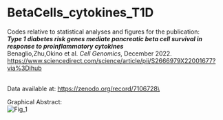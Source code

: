 # BetaCells_cytokines_T1D
Codes relative to statistical analyses and figures for the publication:\
***Type 1 diabetes risk genes mediate pancreatic beta cell survival in response to proinflammatory cytokines***\
Benaglio,Zhu,Okino et al. *Cell Genomics*, December 2022.\
https://www.sciencedirect.com/science/article/pii/S2666979X22001677?via%3Dihub

\
Data available at: https://zenodo.org/record/7106728\

Graphical Abstract:\
![Fig_1](https://user-images.githubusercontent.com/9814775/216677606-798aab6c-00fb-4eac-86ff-166304c7ae1b.png)
